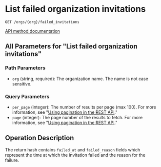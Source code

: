 # List failed organization invitations

`GET /orgs/{org}/failed_invitations`

[API method documentation](https://docs.github.com/rest/orgs/members#list-failed-organization-invitations)

## All Parameters for "List failed organization invitations"

### Path Parameters

- `org` (string, required): The organization name. The name is not case sensitive.
### Query Parameters

- `per_page` (integer): The number of results per page (max 100). For more information, see "[Using pagination in the REST API](https://docs.github.com/rest/using-the-rest-api/using-pagination-in-the-rest-api)."
- `page` (integer): The page number of the results to fetch. For more information, see "[Using pagination in the REST API](https://docs.github.com/rest/using-the-rest-api/using-pagination-in-the-rest-api)."

## Operation Description

The return hash contains `failed_at` and `failed_reason` fields which represent the time at which the invitation failed and the reason for the failure.
